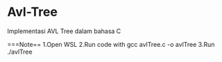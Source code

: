# Avl-Tree
Implementasi AVL Tree dalam bahasa C

===Note==
1.Open WSL
2.Run code with gcc avlTree.c -o avlTree
3.Run ./avlTree
